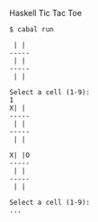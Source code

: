 Haskell Tic Tac Toe


```
$ cabal run

 | |
-----
 | |
-----
 | |

Select a cell (1-9):
1
X| |
-----
 | |
-----
 | |

X| |O
-----
 | |
-----
 | |

Select a cell (1-9):
...

```
